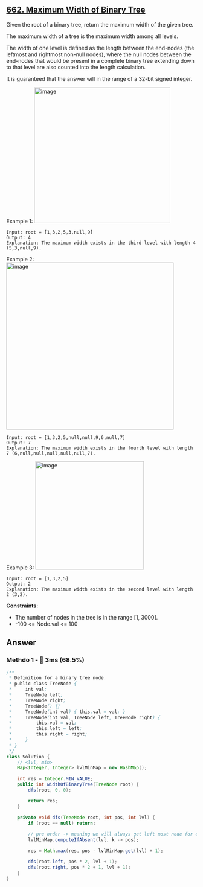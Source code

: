## [662. Maximum Width of Binary Tree](https://leetcode.com/problems/maximum-width-of-binary-tree/description/)

Given the root of a binary tree, return the maximum width of the given tree.

The maximum width of a tree is the maximum width among all levels.

The width of one level is defined as the length between the end-nodes (the leftmost and rightmost non-null nodes), where the null nodes between the end-nodes that would be present in a complete binary tree extending down to that level are also counted into the length calculation.

It is guaranteed that the answer will in the range of a 32-bit signed integer.

Example 1:
<img width="360" alt="image" src="https://user-images.githubusercontent.com/9000286/207775329-26c00890-a4a7-4e22-822e-cfa722dce292.png">

```
Input: root = [1,3,2,5,3,null,9]
Output: 4
Explanation: The maximum width exists in the third level with length 4 (5,3,null,9).
```

Example 2:
<img width="443" alt="image" src="https://user-images.githubusercontent.com/9000286/207775373-8896909b-9de2-4735-a954-2c3082462964.png">

```
Input: root = [1,3,2,5,null,null,9,6,null,7]
Output: 7
Explanation: The maximum width exists in the fourth level with length 7 (6,null,null,null,null,null,7).
```

Example 3:
<img width="287" alt="image" src="https://user-images.githubusercontent.com/9000286/207775290-854ff006-61ce-467d-85f3-35a7c3db21a6.png">

```
Input: root = [1,3,2,5]
Output: 2
Explanation: The maximum width exists in the second level with length 2 (3,2).
``` 

**Constraints**:

- The number of nodes in the tree is in the range [1, 3000].
- -100 <= Node.val <= 100

## Answer
### Methdo 1 - :rabbit: 3ms (68.5%)
```java
/**
 * Definition for a binary tree node.
 * public class TreeNode {
 *     int val;
 *     TreeNode left;
 *     TreeNode right;
 *     TreeNode() {}
 *     TreeNode(int val) { this.val = val; }
 *     TreeNode(int val, TreeNode left, TreeNode right) {
 *         this.val = val;
 *         this.left = left;
 *         this.right = right;
 *     }
 * }
 */
class Solution {
    // <lvl, min>
    Map<Integer, Integer> lvlMinMap = new HashMap();  

    int res = Integer.MIN_VALUE; 
    public int widthOfBinaryTree(TreeNode root) {
        dfs(root, 0, 0);

        return res;
    }

    private void dfs(TreeNode root, int pos, int lvl) {
        if (root == null) return;
        
        // pre order -> meaning we will always get left most node for each level first
        lvlMinMap.computeIfAbsent(lvl, k -> pos);

        res = Math.max(res, pos - lvlMinMap.get(lvl) + 1);

        dfs(root.left, pos * 2, lvl + 1);
        dfs(root.right, pos * 2 + 1, lvl + 1);
    }
}
```

